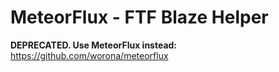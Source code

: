 # MeteorFlux - FTF Blaze Helper

**DEPRECATED. Use MeteorFlux instead:**
https://github.com/worona/meteorflux
